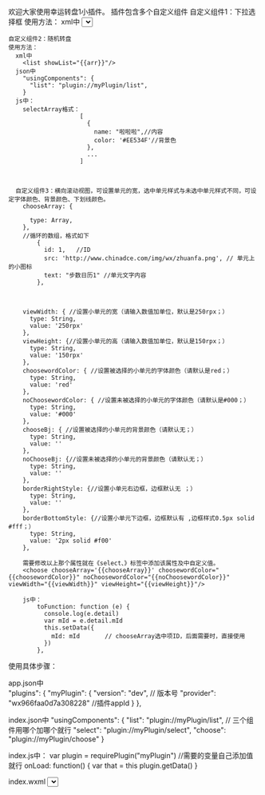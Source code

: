 欢迎大家使用幸运转盘1小插件。
插件包含多个自定义组件
    自定义组件1：下拉选择框
    使用方法：
      xml中
        <select prop-array='{{selectArray}}'  bind:myget='getDate'/>
      json中
        "usingComponents": {
          "select": "plugin://myPlugin/select"
        }
      js中：
        selectArray格式：
                        { id: 0,
                          option: '真心话大冒险？',
                          awards: []}
        getDate:方法可更改数据（可选）


    自定义组件2：随机转盘
    使用方法：
      xml中
        <list showList="{{arr}}"/>
      json中
        "usingComponents": {
          "list": "plugin://myPlugin/list",
        }
      js中：
        selectArray格式：
                        [
                          {
                            name: "啦啦啦",//内容
                            color: '#EE534F'//背景色
                          },
                          ...
                        ]



      自定义组件3：横向滚动视图，可设置单元的宽，选中单元样式与未选中单元样式不同，可设定字体颜色、背景颜色、下划线颜色。
        chooseArray: {
      
          type: Array,
        },
        //循环的数组，格式如下
            {
              id: 1,   //ID
              src: 'http://www.chinadce.com/img/wx/zhuanfa.png', // 单元上的小图标
              text: "步数日历1" //单元文字内容
            },



        viewWidth: { //设置小单元的宽（请输入数值加单位，默认是250rpx；）
          type: String,
          value: '250rpx'
        },
        viewHeight: {//设置小单元的高（请输入数值加单位，默认是150rpx；）
          type: String,
          value: '150rpx'
        },
        choosewordColor: { //设置被选择的小单元的字体颜色（请默认是red；）
          type: String,
          value: 'red'
        },
        noChoosewordColor: { //设置未被选择的小单元的字体颜色（请默认是#000；）
          type: String,
          value: '#000'
        },
        chooseBj: { //设置被选择的小单元的背景颜色（请默认无；）
          type: String,
          value: ''
        },
        noChooseBj: {//设置未被选择的小单元的背景颜色（请默认无；）
          type: String,
          value: ''
        },
        borderRightStyle: {//设置小单元右边框，边框默认无 ；）
          type: String,
          value: ''
        },
        borderBottomStyle: {//设置小单元下边框，边框默认有 ,边框样式0.5px solid #fff；）
          type: String,
          value: '2px solid #f00'
        },

        需要修改以上那个属性就在《select、》标签中添加该属性及中自定义值。
        <choose chooseArray='{{chooseArray}}' choosewordColor="{{choosewordColor}}" noChoosewordColor="{{noChoosewordColor}}"  viewWidth="{{viewWidth}}" viewHeight="{{viewHeight}}"/>

        js中：
            toFunction: function (e) {
              console.log(e.detail)
              var mId = e.detail.mId
              this.setData({   
                mId: mId       // chooseArray选中项ID，后面需要时，直接使用
              })
            },
      
  使用具体步骤：

  app.json中  
  "plugins": {
    "myPlugin": {
      "version": "dev",  // 版本号
      "provider": "wx966faa0d7a308228"  //插件appId
    }
  }, 

  index.json中
  "usingComponents": {
    "list": "plugin://myPlugin/list",   // 三个组件用哪个加哪个就行
    "select": "plugin://myPlugin/select",
    "choose": "plugin://myPlugin/choose"
  }

  index.js中：
  var plugin = requirePlugin("myPlugin")
  //需要的变量自己添加值就行
  onLoad: function() {
    var that = this
    plugin.getData() 
  }
  
  index.wxml
  <choose bind:myget='toFunction' chooseArray='{{chooseArray}}'  viewWidth="{{viewWidth}}" viewHeight="{{viewHeight}}"/>
  <select prop-array='{{selectArray}}'  bind:myget='getDate'/>
  <list showList="{{arr}}"/>



